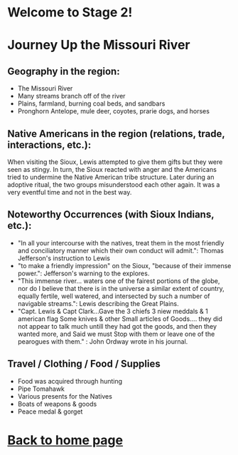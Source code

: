 
# Welcome to Stage 2!


# Journey Up the Missouri River
## Geography in the region:
- The Missouri River
- Many streams branch off of the river
- Plains, farmland, burning coal beds, and sandbars
- Pronghorn Antelope, mule deer, coyotes, prarie dogs, and horses
## Native Americans in the region (relations, trade, interactions, etc.):
When visiting the Sioux, Lewis attempted to give them gifts but they were seen as stingy. In turn, the Sioux reacted with anger and the Americans tried to undermine the Native American tribe structure. Later during an adoptive ritual, the two groups misunderstood each other again. It was a very eventful time and not in the best way.
## Noteworthy Occurrences (with Sioux Indians, etc.):
- "In all your intercourse with the natives, treat them in the most friendly and conciliatory manner which their own conduct will admit.": Thomas Jefferson's instruction to Lewis
- "to make a friendly impression" on the Sioux, "because of their immense power.": Jefferson's warning to the explores.
- "This immense river... waters one of the fairest portions of the globe, nor do I believe that there is in the universe a similar extent of country, equally fertile, well watered, and intersected by such a number of navigable streams.": Lewis describing the Great Plains.
- "Capt. Lewis & Capt Clark...Gave the 3 chiefs 3 niew meddals & 1 american flag Some knives & other Small articles of Goods.... they did not appear to talk much untill they had got the goods, and then they wanted more, and Said we must Stop with them or leave one of the pearogues with them." : John Ordway wrote in his journal.
## Travel / Clothing / Food / Supplies
- Food was acquired through hunting
- Pipe Tomahawk
- Various presents for the Natives
- Boats of weapons & goods
- Peace medal & gorget

# [Back to home page](README.md)



